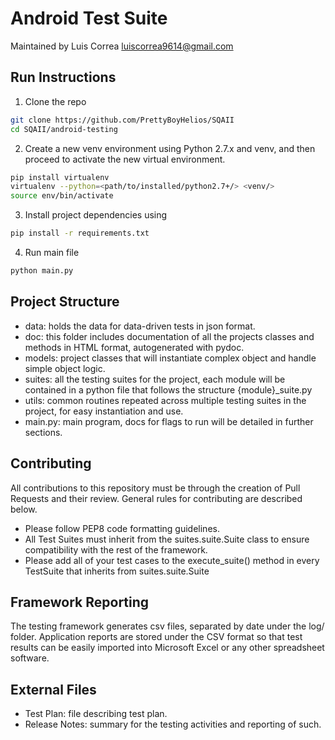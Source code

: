 # Android Test Suite

Maintained by Luis Correa
luiscorrea9614@gmail.com

## Run Instructions
1. Clone the repo  
```bash
git clone https://github.com/PrettyBoyHelios/SQAII
cd SQAII/android-testing
```  
2. Create a new venv environment using Python 2.7.x and venv, and then proceed to activate the new virtual environment.  
```bash
pip install virtualenv
virtualenv --python=<path/to/installed/python2.7+/> <venv/>
source env/bin/activate
```  
3. Install project dependencies using  
```bash
pip install -r requirements.txt
```  
4. Run main file  
```bash
python main.py
```

## Project Structure
* data: holds the data for data-driven tests in json format.
* doc: this folder includes documentation of all the projects classes and methods in HTML format, autogenerated with pydoc.  
* models: project classes that will instantiate complex object and handle simple object logic.
* suites: all the testing suites for the project, each module will be contained in a python file that follows the structure {module}_suite.py
* utils: common routines repeated across multiple testing suites in the project, for easy instantiation and use.
* main.py: main program, docs for flags to run will be detailed in further sections.

## Contributing

All contributions to this repository must be through the creation of Pull Requests and their review. General rules for contributing are described below.

* Please follow PEP8 code formatting guidelines.  
* All Test Suites must inherit from the suites.suite.Suite class to ensure compatibility with the rest of the framework.  
* Please add all of your test cases to the execute_suite() method in every TestSuite that inherits from suites.suite.Suite  


## Framework Reporting
The testing framework generates csv files, separated by date under the log/ folder. Application reports are stored under the CSV format so that test results can be easily imported into Microsoft Excel or any other spreadsheet software.

## External Files
* Test Plan: file describing test plan.
* Release Notes: summary for the testing activities and reporting of such.